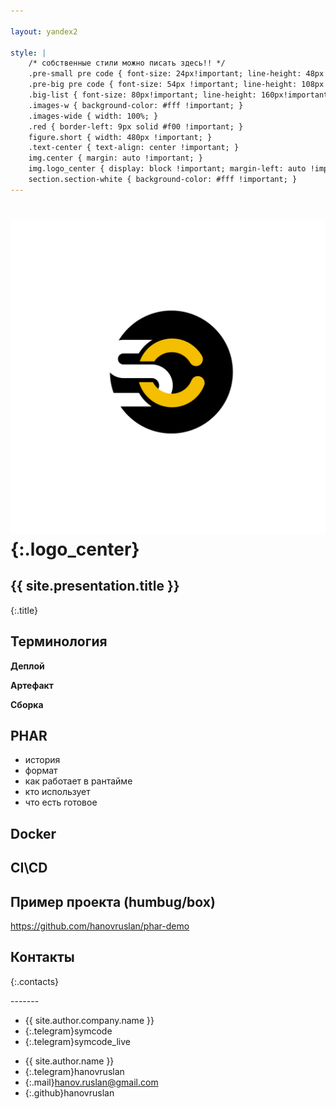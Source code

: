 ```yaml
---

layout: yandex2

style: |
    /* собственные стили можно писать здесь!! */
    .pre-small pre code { font-size: 24px!important; line-height: 48px!important; }
    .pre-big pre code { font-size: 54px !important; line-height: 108px !important; } #  9 lines x 52 symbols
    .big-list { font-size: 80px!important; line-height: 160px!important; }
    .images-w { background-color: #fff !important; }
    .images-wide { width: 100%; }
    .red { border-left: 9px solid #f00 !important; }
    figure.short { width: 480px !important; }
    .text-center { text-align: center !important; }
    img.center { margin: auto !important; }
    img.logo_center { display: block !important; margin-left: auto !important; margin-right: auto !important; width: 75% !important; }
    section.section-white { background-color: #fff !important; }
---
```


# ![](pictures/symcode-logo.svg){:.logo_center}

## {{ site.presentation.title }}
{:.title}

## Терминология
**Деплой**

**Артефакт**

**Сборка**

## PHAR
* история
* формат
* как работает в рантайме
* кто использует
* что есть готовое

## Docker

## CI\CD

## Пример проекта (humbug/box)

https://github.com/hanovruslan/phar-demo

## Контакты
{:.contacts}

<figure markdown="1">

</figure>
<!-- разделитель контактов -->
-------

<!-- left -->
- {{ site.author.company.name }}
- {:.telegram}symcode
- {:.telegram}symcode_live

<!-- right -->
- {{ site.author.name }}
- {:.telegram}hanovruslan
- {:.mail}hanov.ruslan@gmail.com
- {:.github}hanovruslan
